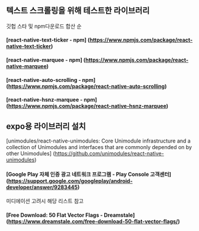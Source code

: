 ## 텍스트 스크롤링을 위해 테스트한 라이브러리
깃헙 스타 및 npm다운로드 합산 순

#### [react-native-text-ticker - npm] (https://www.npmjs.com/package/react-native-text-ticker)
#### [react-native-marquee - npm] (https://www.npmjs.com/package/react-native-marquee)
#### [react-native-auto-scrolling - npm] (https://www.npmjs.com/package/react-native-auto-scrolling)
#### [react-native-hsnz-marquee - npm] (https://www.npmjs.com/package/react-native-hsnz-marquee)


## expo용 라이브러리 설치
[unimodules/react-native-unimodules: Core Unimodule infrastructure and a collection of Unimodules and interfaces that are commonly depended on by other Unimodules] (https://github.com/unimodules/react-native-unimodules)


#### [Google Play 자체 인증 광고 네트워크 프로그램 - Play Console 고객센터] (https://support.google.com/googleplay/android-developer/answer/9283445)
미디에이션 고려시 해당 리스트 참고

#### [Free Download: 50 Flat Vector Flags - Dreamstale] (https://www.dreamstale.com/free-download-50-flat-vector-flags/)
